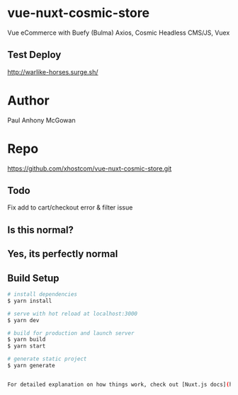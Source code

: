 # vue-nuxt-cosmic-store

 Vue eCommerce with Buefy (Bulma) Axios, Cosmic Headless CMS/JS, Vuex

## Test Deploy

http://warlike-horses.surge.sh/

# Author

Paul Anhony McGowan

# Repo

https://github.com/xhostcom/vue-nuxt-cosmic-store.git

## Todo

Fix add to cart/checkout error & filter issue

## Is this normal?

## Yes, its perfectly normal

## Build Setup

```bash
# install dependencies
$ yarn install

# serve with hot reload at localhost:3000
$ yarn dev

# build for production and launch server
$ yarn build
$ yarn start

# generate static project
$ yarn generate


For detailed explanation on how things work, check out [Nuxt.js docs](https://nuxtjs.org).
